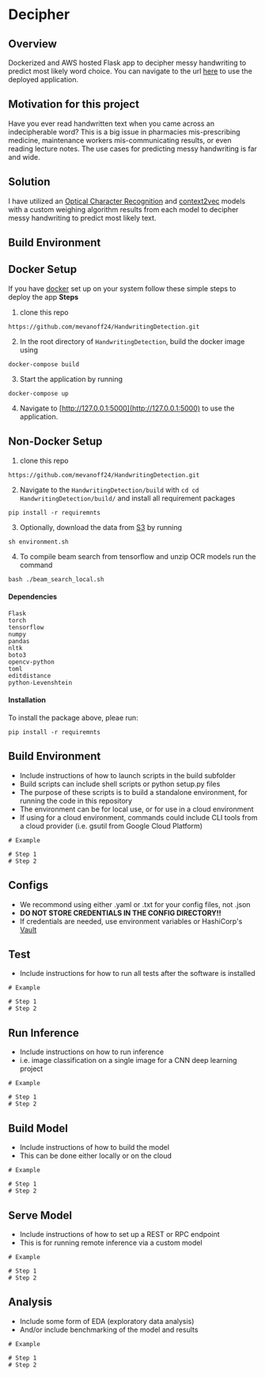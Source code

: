 # Decipher


## Overview

Dockerized and AWS hosted Flask app to decipher messy handwriting to predict most likely word choice. You can navigate to the url [here](bit.ly/decipherAI) to use the deployed application. 


## Motivation for this project
Have you ever read handwritten text when you came across an indecipherable word? This is a big issue in pharmacies mis-prescribing medicine, maintenance workers mis-communicating results, or even reading lecture notes. The use cases for predicting messy handwriting is far and wide. 


## Solution
I have utilized an [Optical Character Recognition](https://en.wikipedia.org/wiki/Optical_character_recognition) and [context2vec](https://u.cs.biu.ac.il/~melamuo/publications/context2vec_conll16.pdf) models with a custom weighing algorithm results from each model to decipher messy handwriting to predict most likely text. 

## Build Environment

## Docker Setup
If you have [docker](https://www.docker.com/) set up on your system follow these simple steps to deploy the app
**Steps**
1. clone this repo
```
https://github.com/mevanoff24/HandwritingDetection.git
```
2. In the root directory of `HandwritingDetection`, build the docker image using 
```
docker-compose build
```
3. Start the application by running
```
docker-compose up
```
4. Navigate to [http://127.0.0.1:5000](http://127.0.0.1:5000) to use the application. 


## Non-Docker Setup
1. clone this repo
```
https://github.com/mevanoff24/HandwritingDetection.git
```
2. Navigate to the `HandwritingDetection/build` with `cd cd HandwritingDetection/build/` and install all requirement packages 
```
pip install -r requiremnts
```
3. Optionally, download the data from [S3](https://aws.amazon.com/s3/) by running 
```
sh environment.sh
```
4. To compile beam search from tensorflow and unzip OCR models run the command
```
bash ./beam_search_local.sh
```




#### Dependencies
```
Flask
torch
tensorflow
numpy
pandas
nltk
boto3
opencv-python
toml
editdistance
python-Levenshtein
```
#### Installation
To install the package above, pleae run:
```shell
pip install -r requiremnts
```




## Build Environment
- Include instructions of how to launch scripts in the build subfolder
- Build scripts can include shell scripts or python setup.py files
- The purpose of these scripts is to build a standalone environment, for running the code in this repository
- The environment can be for local use, or for use in a cloud environment
- If using for a cloud environment, commands could include CLI tools from a cloud provider (i.e. gsutil from Google Cloud Platform)
```
# Example

# Step 1
# Step 2
```

## Configs
- We recommond using either .yaml or .txt for your config files, not .json
- **DO NOT STORE CREDENTIALS IN THE CONFIG DIRECTORY!!**
- If credentials are needed, use environment variables or HashiCorp's [Vault](https://www.vaultproject.io/)


## Test
- Include instructions for how to run all tests after the software is installed
```
# Example

# Step 1
# Step 2
```

## Run Inference
- Include instructions on how to run inference
- i.e. image classification on a single image for a CNN deep learning project
```
# Example

# Step 1
# Step 2
```

## Build Model
- Include instructions of how to build the model
- This can be done either locally or on the cloud
```
# Example

# Step 1
# Step 2
```

## Serve Model
- Include instructions of how to set up a REST or RPC endpoint
- This is for running remote inference via a custom model
```
# Example

# Step 1
# Step 2
```

## Analysis
- Include some form of EDA (exploratory data analysis)
- And/or include benchmarking of the model and results
```
# Example

# Step 1
# Step 2
```
